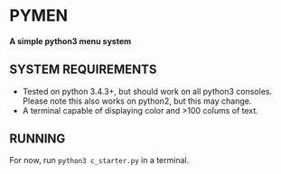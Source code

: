 # PYMEN
#### A simple python3 menu system

## SYSTEM REQUIREMENTS
 - Tested on python 3.4.3+, but should work on all python3 consoles. Please note this also works on python2, but this may change.
 - A terminal capable of displaying color and >100 colums of text.

## RUNNING
For now, run `python3 c_starter.py` in a terminal.
